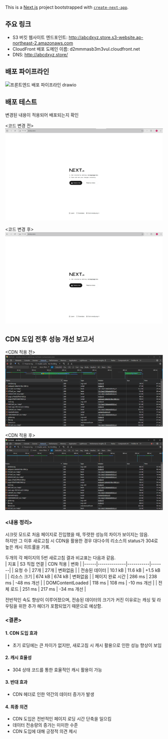 This is a [Next.js](https://nextjs.org) project bootstrapped with [`create-next-app`](https://nextjs.org/docs/app/api-reference/cli/create-next-app).

## 주요 링크

- S3 버킷 웹사이트 엔드포인트: http://abcdxyz.store.s3-website.ap-northeast-2.amazonaws.com
- CloudFront 배포 도메인 이름: d2mmmasb3m3vul.cloudfront.net
- DNS: http://abcdxyz.store/

## 배포 파이프라인

![프론트엔드 배포 파이프라인 drawio](https://github.com/user-attachments/assets/d839f182-601e-41d2-baec-7cb62fd32a39)

## 배포 테스트

변경된 내용이 적용되어 배포되는지 확인

<코드 변경 전>
![alt text](image-1.png)

<코드 변경 후>
![alt text](image.png)

## CDN 도입 전후 성능 개선 보고서

<CDN 적용 전>
![alt text](image-5.png)

<CDN 적용 후>
![alt text](image-6.png)

### <내용 정리>  
시크릿 모드로 처음 페이지로 진입했을 때, 뚜렷한 성능의 차이가 보이지는 않음.  
하지만 그 이후 새로고침 시 CDN을 활용한 경우 대다수의 리소스의 status가 304로 높은 캐시 히트률을 기록.

두개의 각 페이지의 5번 새로고침 결과 비교표는 다음과 같음.  
| 지표 | S3 직접 연결 | CDN 적용 | 변화 |
|------|--------------|-----------|-------|
| 요청 수 | 27개 | 27개 | 변화없음 |
| 전송된 데이터 | 10.1 kB | 11.6 kB | +1.5 kB |
| 리소스 크기 | 674 kB | 674 kB | 변화없음 |
| 페이지 완료 시간 | 286 ms | 238 ms | -48 ms 개선 |
| DOMContentLoaded | 118 ms | 108 ms | -10 ms 개선 |
| 전체 로드 | 251 ms | 217 ms | -34 ms 개선 |

전반적인 속도 향상이 이루어졌으며, 전송된 데이터의 크기가 커진 이유로는 캐싱 및 라우팅을 위한 추가 헤더가 포함되었기 때문으로 예상함.

### <결론>

#### 1. CDN 도입 효과

- 초기 로딩에는 큰 차이가 없지만, 새로고침 시 캐시 활용으로 인한 성능 향상이 보임

#### 2. 캐시 효율성

- 304 상태 코드를 통한 효율적인 캐시 활용이 가능

#### 3. 반대 효과

- CDN 헤더로 인한 약간의 데이터 증가가 발생

#### 4. 최종 의견

- CDN 도입은 전반적인 페이지 로딩 시간 단축을 일으킴
- 데이터 전송량의 증가는 미미한 수준
- CDN 도입에 대해 긍정적 의견 제시
